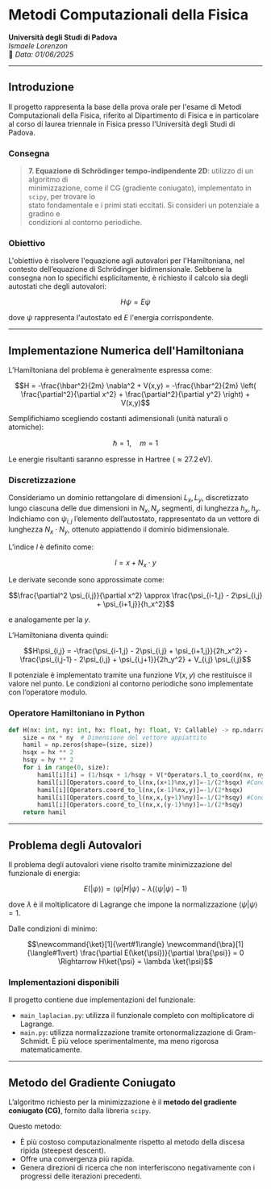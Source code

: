 # Metodi Computazionali della Fisica  
**Università degli Studi di Padova**  
*Ismaele Lorenzon*  
📅 _Data: 01/06/2025_

---

## Introduzione

Il progetto rappresenta la base della prova orale per l'esame di Metodi Computazionali della Fisica, riferito al Dipartimento di Fisica e in particolare al corso di laurea triennale in Fisica presso l'Università degli Studi di Padova.

### Consegna

> **7. Equazione di Schrödinger tempo-indipendente 2D**: utilizzo di un algoritmo di  
> minimizzazione, come il CG (gradiente coniugato), implementato in `scipy`, per trovare lo  
> stato fondamentale e i primi stati eccitati. Si consideri un potenziale a gradino e  
> condizioni al contorno periodiche.

### Obiettivo

L'obiettivo è risolvere l'equazione agli autovalori per l'Hamiltoniana, nel contesto dell’equazione di Schrödinger bidimensionale. Sebbene la consegna non lo specifichi esplicitamente, è richiesto il calcolo sia degli autostati che degli autovalori:

```math
H\psi = E\psi
```

dove $\psi$ rappresenta l'autostato ed $E$ l'energia corrispondente.

---

## Implementazione Numerica dell'Hamiltoniana

L’Hamiltoniana del problema è generalmente espressa come:

```math
H = -\frac{\hbar^2}{2m} \nabla^2 + V(x,y) = -\frac{\hbar^2}{2m} \left( \frac{\partial^2}{\partial x^2} + \frac{\partial^2}{\partial y^2} \right) + V(x,y)
```

Semplifichiamo scegliendo costanti adimensionali (unità naturali o atomiche):

```math
\hbar = 1, \quad m = 1
```

Le energie risultanti saranno espresse in Hartree ($\approx 27.2\,\text{eV}$).

### Discretizzazione

Consideriamo un dominio rettangolare di dimensioni $L_x, L_y$, discretizzato lungo ciascuna delle due dimensioni in $N_x, N_y$ segmenti, di lunghezza $h_x, h_y$. Indichiamo con $\psi_{i,j}$ l’elemento dell’autostato, rappresentato da un vettore di lunghezza $N_x \cdot N_y$, ottenuto appiattendo il dominio bidimensionale.

L’indice $l$ è definito come:

```math
l = x + N_x \cdot y
```

Le derivate seconde sono approssimate come:

```math
\frac{\partial^2 \psi_{i,j}}{\partial x^2} \approx \frac{\psi_{i-1,j} - 2\psi_{i,j} + \psi_{i+1,j}}{h_x^2}
```

e analogamente per la $y$.

L’Hamiltoniana diventa quindi:

```math
H\psi_{i,j} = -\frac{\psi_{i-1,j} - 2\psi_{i,j} + \psi_{i+1,j}}{2h_x^2}
             - \frac{\psi_{i,j-1} - 2\psi_{i,j} + \psi_{i,j+1}}{2h_y^2}
             + V_{i,j} \psi_{i,j}
```

Il potenziale è implementato tramite una funzione $V(x, y)$ che restituisce il valore nel punto. Le condizioni al contorno periodiche sono implementate con l’operatore modulo.

### Operatore Hamiltoniano in Python

```python
def H(nx: int, ny: int, hx: float, hy: float, V: Callable) -> np.ndarray:
    size = nx * ny  # Dimensione del vettore appiattito
    hamil = np.zeros(shape=(size, size))
    hsqx = hx ** 2
    hsqy = hy ** 2
    for i in range(0, size):
        hamil[i][i] = (1/hsqx + 1/hsqy + V(*Operators.l_to_coord(nx, ny, i), hx, hy))
        hamil[i][Operators.coord_to_l(nx,(x+1)%nx,y)]=-1/(2*hsqx) #Condizioni periodiche sulle x
        hamil[i][Operators.coord_to_l(nx,(x-1)%nx,y)]=-1/(2*hsqx)
        hamil[i][Operators.coord_to_l(nx,x,(y+1)%ny)]=-1/(2*hsqy) #Condizioni periodiche sulle y
        hamil[i][Operators.coord_to_l(nx,x,(y-1)%ny)]=-1/(2*hsqy)
    return hamil
```

---

## Problema degli Autovalori

Il problema degli autovalori viene risolto tramite minimizzazione del funzionale di energia:

```math
\newcommand{\ket}[1]{\vert#1\rangle}
\newcommand{\bra}[1]{\langle#1\vert}
E(\ket{\psi}) = \bra{\psi} H \ket{\psi} - \lambda(\langle \psi|\psi \rangle - 1)
```

dove $\lambda$ è il moltiplicatore di Lagrange che impone la normalizzazione $\langle \psi | \psi \rangle = 1$.

Dalle condizioni di minimo:

```math
\newcommand{\ket}[1]{\vert#1\rangle}
\newcommand{\bra}[1]{\langle#1\vert}
\frac{\partial E(\ket{\psi})}{\partial \bra{\psi}} = 0 \Rightarrow H\ket{\psi} = \lambda \ket{\psi}
```

### Implementazioni disponibili

Il progetto contiene due implementazioni del funzionale:

- `main_laplacian.py`: utilizza il funzionale completo con moltiplicatore di Lagrange.
- `main.py`: utilizza normalizzazione tramite ortonormalizzazione di Gram-Schmidt. È più veloce sperimentalmente, ma meno rigorosa matematicamente.

---

## Metodo del Gradiente Coniugato

L’algoritmo richiesto per la minimizzazione è il **metodo del gradiente coniugato (CG)**, fornito dalla libreria `scipy`.

Questo metodo:

- È più costoso computazionalmente rispetto al metodo della discesa ripida (steepest descent).
- Offre una convergenza più rapida.
- Genera direzioni di ricerca che non interferiscono negativamente con i progressi delle iterazioni precedenti.
